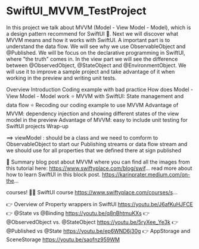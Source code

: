 # SwiftUI_MVVM_TestProject

In this project we talk about MVVM (Model - View Model - Model), which is a design pattern recommend for SwiftUI 🤩. Next we will discover what MVVM means and how it works with SwiftUI. A important part is to understand the data flow. We will see why we use ObservableObject and @Published.
We will be focus on the declarative programming in SwiftUI, where "the truth" comes in. In the view part we will see the difference between @ObservedObject, @StateObject and @EnvironmentObject. 
 We will use it to improve a sample project and take advantage of it when working in the preview and writing unit tests.

Overview
 Introduction
Coding example with bad practice
How does Model - View Model - Model work ⭐️
MVVM with SwiftUI: State management and data flow ⭐️
Recoding our coding example to use MVVM
Advantage of MVVM: dependency injection and showing different states of the view model in the preview
Advantage of MVVM: easy to include unit testing for SwiftUI projects
Wrap-up

==>  viewModel : should be a class and we need to comform to ObservableObject to start our Publishing streams or data flow stream and we should use for all properties that we defined there at sign published

📖  Summary blog post about MVVM where you can find all the images from this tutorial here: https://www.swiftyplace.com/blog/swif...
read more about how to learn SwiftUI in this block post.
https://karinprater.medium.com/on-the...

courses! 
👨‍💻 SwiftUI course https://www.swiftyplace.com/courses/s...


👉  Overview of Property wrappers in SwiftUI https://youtu.be/J6afKuHJFCE
👉 @State vs @Binding https://youtu.be/q8nBhtmuKXs
👉 @ObservedObject vs. @StateObject https://youtu.be/5ryXee_Ye3k
👉 @Published vs @State https://youtu.be/ep6WND6j30g
👉 AppStorage and SceneStorage  https://youtu.be/saofnz959WM
